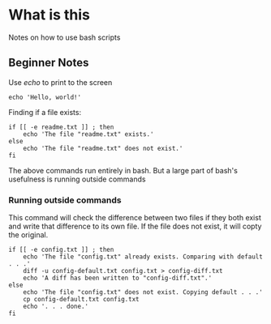 # What is this
Notes on how to use bash scripts

## Beginner Notes
Use *echo* to print to the screen

    echo 'Hello, world!'

Finding if a file exists:

    if [[ -e readme.txt ]] ; then
        echo 'The file "readme.txt" exists.'
    else
        echo 'The file "readme.txt" does not exist.'
    fi

The above commands run entirely in bash. But a large part of bash's usefulness
is running outside commands


### Running outside commands

This command will check the difference between two files if they both exist and
write that difference to its own file. If the file does not exist, it will
copty the original.

    if [[ -e config.txt ]] ; then
        echo 'The file "config.txt" already exists. Comparing with default . . .'
        diff -u config-default.txt config.txt > config-diff.txt
        echo 'A diff has been written to "config-diff.txt".'
    else
        echo 'The file "config.txt" does not exist. Copying default . . .'
        cp config-default.txt config.txt
        echo '. . . done.'
    fi



            

